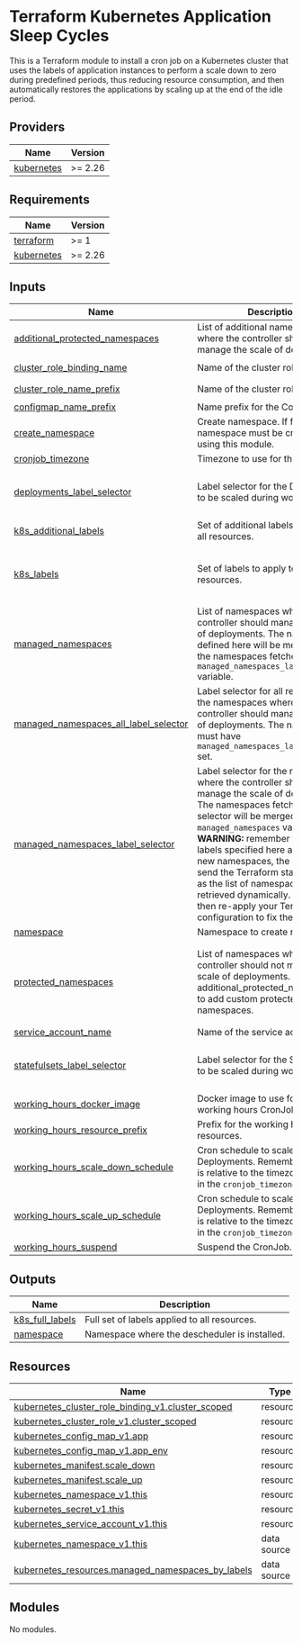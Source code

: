 # Terraform Kubernetes Application Sleep Cycles

This is a Terraform module to install a cron job on a Kubernetes cluster that uses the labels of application instances to perform a scale down to zero during predefined periods, thus reducing resource consumption, and then automatically restores the applications by scaling up at the end of the idle period.

<!-- BEGIN_TF_DOCS -->
## Providers

| Name | Version |
|------|---------|
| <a name="provider_kubernetes"></a> [kubernetes](#provider\_kubernetes) | >= 2.26 |

## Requirements

| Name | Version |
|------|---------|
| <a name="requirement_terraform"></a> [terraform](#requirement\_terraform) | >= 1 |
| <a name="requirement_kubernetes"></a> [kubernetes](#requirement\_kubernetes) | >= 2.26 |

## Inputs

| Name | Description | Type | Default | Required |
|------|-------------|------|---------|:--------:|
| <a name="input_additional_protected_namespaces"></a> [additional\_protected\_namespaces](#input\_additional\_protected\_namespaces) | List of additional namespaces where the controller should not manage the scale of deployments. | `list(string)` | `[]` | no |
| <a name="input_cluster_role_binding_name"></a> [cluster\_role\_binding\_name](#input\_cluster\_role\_binding\_name) | Name of the cluster role binding. | `string` | `"custom:application-sleep-cycles:controller"` | no |
| <a name="input_cluster_role_name_prefix"></a> [cluster\_role\_name\_prefix](#input\_cluster\_role\_name\_prefix) | Name of the cluster role. | `string` | `"custom:application-sleep-cycles:controller"` | no |
| <a name="input_configmap_name_prefix"></a> [configmap\_name\_prefix](#input\_configmap\_name\_prefix) | Name prefix for the Config Maps. | `string` | `"application-sleep-cycles-config"` | no |
| <a name="input_create_namespace"></a> [create\_namespace](#input\_create\_namespace) | Create namespace. If false, the namespace must be created before using this module. | `bool` | `true` | no |
| <a name="input_cronjob_timezone"></a> [cronjob\_timezone](#input\_cronjob\_timezone) | Timezone to use for the cron jobs. | `string` | `"Europe/Rome"` | no |
| <a name="input_deployments_label_selector"></a> [deployments\_label\_selector](#input\_deployments\_label\_selector) | Label selector for the Deployments to be scaled during working-hours. | `map(string)` | <pre>{<br>  "sparkfabrik.com/application-availability": "working-hours"<br>}</pre> | no |
| <a name="input_k8s_additional_labels"></a> [k8s\_additional\_labels](#input\_k8s\_additional\_labels) | Set of additional labels to apply to all resources. | `map(string)` | `{}` | no |
| <a name="input_k8s_labels"></a> [k8s\_labels](#input\_k8s\_labels) | Set of labels to apply to all resources. | `map(string)` | <pre>{<br>  "managed-by": "terraform",<br>  "scope": "finops"<br>}</pre> | no |
| <a name="input_managed_namespaces"></a> [managed\_namespaces](#input\_managed\_namespaces) | List of namespaces where the controller should manage the scale of deployments. The namespaces defined here will be merged with the namespaces fetched by the `managed_namespaces_label_selector` variable. | `list(string)` | `[]` | no |
| <a name="input_managed_namespaces_all_label_selector"></a> [managed\_namespaces\_all\_label\_selector](#input\_managed\_namespaces\_all\_label\_selector) | Label selector for all resources in the namespaces where the controller should manage the scale of deployments. The namespace must have `managed_namespaces_label_selector` set. | `map(string)` | <pre>{<br>  "sparkfabrik.com/application-availability": "working-hours"<br>}</pre> | no |
| <a name="input_managed_namespaces_label_selector"></a> [managed\_namespaces\_label\_selector](#input\_managed\_namespaces\_label\_selector) | Label selector for the namespaces where the controller should manage the scale of deployments. The namespaces fetched by this selector will be merged with the `managed_namespaces` variable. **WARNING:** remember that if the labels specified here are added to new namespaces, the module will send the Terraform state into drift, as the list of namespaces is retrieved dynamically. You must then re-apply your Terraform configuration to fix the drift.. | `map(string)` | <pre>{<br>  "sparkfabrik.com/application-sleep-cycles": "enabled"<br>}</pre> | no |
| <a name="input_namespace"></a> [namespace](#input\_namespace) | Namespace to create resources. | `string` | `"application-sleep-cycles"` | no |
| <a name="input_protected_namespaces"></a> [protected\_namespaces](#input\_protected\_namespaces) | List of namespaces where the controller should not manage the scale of deployments. Use additional\_protected\_namespaces to add custom protected namespaces. | `list(string)` | <pre>[<br>  "kube-node-lease",<br>  "kube-public",<br>  "kube-system",<br>  "gmp-system",<br>  "gmp-public"<br>]</pre> | no |
| <a name="input_service_account_name"></a> [service\_account\_name](#input\_service\_account\_name) | Name of the service account. | `string` | `"application-sleep-cycles-sa"` | no |
| <a name="input_statefulsets_label_selector"></a> [statefulsets\_label\_selector](#input\_statefulsets\_label\_selector) | Label selector for the Statefulsets to be scaled during working-hours. | `map(string)` | <pre>{<br>  "sparkfabrik.com/application-availability": "working-hours"<br>}</pre> | no |
| <a name="input_working_hours_docker_image"></a> [working\_hours\_docker\_image](#input\_working\_hours\_docker\_image) | Docker image to use for the working hours CronJobs. | `string` | `"bitnami/kubectl:1.29"` | no |
| <a name="input_working_hours_resource_prefix"></a> [working\_hours\_resource\_prefix](#input\_working\_hours\_resource\_prefix) | Prefix for the working hours resources. | `string` | `"application-sleep-cycles-working-hours"` | no |
| <a name="input_working_hours_scale_down_schedule"></a> [working\_hours\_scale\_down\_schedule](#input\_working\_hours\_scale\_down\_schedule) | Cron schedule to scale down the Deployments. Remember that this is relative to the timezone defined in the `cronjob_timezone` variable. | `string` | `"0 20 * * *"` | no |
| <a name="input_working_hours_scale_up_schedule"></a> [working\_hours\_scale\_up\_schedule](#input\_working\_hours\_scale\_up\_schedule) | Cron schedule to scale up the Deployments. Remember that this is relative to the timezone defined in the `cronjob_timezone` variable. | `string` | `"30 7 * * 1-5"` | no |
| <a name="input_working_hours_suspend"></a> [working\_hours\_suspend](#input\_working\_hours\_suspend) | Suspend the CronJob. | `bool` | `false` | no |

## Outputs

| Name | Description |
|------|-------------|
| <a name="output_k8s_full_labels"></a> [k8s\_full\_labels](#output\_k8s\_full\_labels) | Full set of labels applied to all resources. |
| <a name="output_namespace"></a> [namespace](#output\_namespace) | Namespace where the descheduler is installed. |

## Resources

| Name | Type |
|------|------|
| [kubernetes_cluster_role_binding_v1.cluster_scoped](https://registry.terraform.io/providers/hashicorp/kubernetes/latest/docs/resources/cluster_role_binding_v1) | resource |
| [kubernetes_cluster_role_v1.cluster_scoped](https://registry.terraform.io/providers/hashicorp/kubernetes/latest/docs/resources/cluster_role_v1) | resource |
| [kubernetes_config_map_v1.app](https://registry.terraform.io/providers/hashicorp/kubernetes/latest/docs/resources/config_map_v1) | resource |
| [kubernetes_config_map_v1.app_env](https://registry.terraform.io/providers/hashicorp/kubernetes/latest/docs/resources/config_map_v1) | resource |
| [kubernetes_manifest.scale_down](https://registry.terraform.io/providers/hashicorp/kubernetes/latest/docs/resources/manifest) | resource |
| [kubernetes_manifest.scale_up](https://registry.terraform.io/providers/hashicorp/kubernetes/latest/docs/resources/manifest) | resource |
| [kubernetes_namespace_v1.this](https://registry.terraform.io/providers/hashicorp/kubernetes/latest/docs/resources/namespace_v1) | resource |
| [kubernetes_secret_v1.this](https://registry.terraform.io/providers/hashicorp/kubernetes/latest/docs/resources/secret_v1) | resource |
| [kubernetes_service_account_v1.this](https://registry.terraform.io/providers/hashicorp/kubernetes/latest/docs/resources/service_account_v1) | resource |
| [kubernetes_namespace_v1.this](https://registry.terraform.io/providers/hashicorp/kubernetes/latest/docs/data-sources/namespace_v1) | data source |
| [kubernetes_resources.managed_namespaces_by_labels](https://registry.terraform.io/providers/hashicorp/kubernetes/latest/docs/data-sources/resources) | data source |

## Modules

No modules.

<!-- END_TF_DOCS -->
